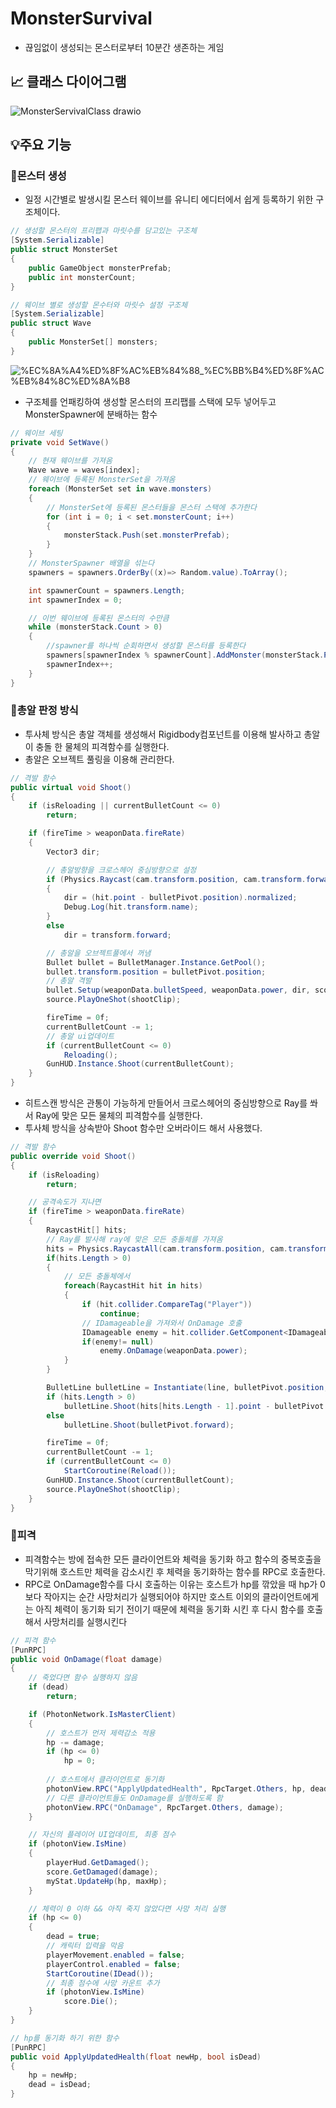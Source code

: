 # MonsterSurvival

- 끊임없이 생성되는 몬스터로부터 10분간 생존하는 게임

## 📈 클래스 다이어그램

![MonsterServivalClass drawio](https://user-images.githubusercontent.com/81815193/211210550-7f937b19-d26c-4e49-9907-57aa0fd4d28e.png)



## 💡주요 기능


### 👾몬스터 생성

- 일정 시간별로 발생시킬 몬스터 웨이브를 유니티 에디터에서 쉽게 등록하기 위한 구조체이다.

```csharp
// 생성할 몬스터의 프리팹과 마릿수를 담고있는 구조체
[System.Serializable]
public struct MonsterSet
{
    public GameObject monsterPrefab;
    public int monsterCount;
}

// 웨이브 별로 생성할 몬수터와 마릿수 설정 구조체
[System.Serializable]
public struct Wave
{
    public MonsterSet[] monsters;
}
```

![%EC%8A%A4%ED%8F%AC%EB%84%88_%EC%BB%B4%ED%8F%AC%EB%84%8C%ED%8A%B8](https://user-images.githubusercontent.com/81815193/211207735-c12d2b30-62ce-4084-a2d7-f08594550c4c.png)

- 구조체를 언패킹하여 생성할 몬스터의 프리팹를 스택에 모두 넣어두고 MonsterSpawner에 분배하는 함수

```csharp
// 웨이브 세팅
private void SetWave()
{
    // 현재 웨이브를 가져옴
    Wave wave = waves[index];
    // 웨이브에 등록된 MonsterSet을 가져옴
    foreach (MonsterSet set in wave.monsters)
    {
        // MonsterSet에 등록된 몬스터들을 몬스터 스택에 추가한다
        for (int i = 0; i < set.monsterCount; i++)
        { 
            monsterStack.Push(set.monsterPrefab);
        }
    }
    // MonsterSpawner 배열을 섞는다
    spawners = spawners.OrderBy((x)=> Random.value).ToArray();

    int spawnerCount = spawners.Length;
    int spawnerIndex = 0;

    // 이번 웨이브에 등록된 몬스터의 수만큼
    while (monsterStack.Count > 0)
    {
        //spawner를 하나씩 순회하면서 생성할 몬스터를 등록한다
        spawners[spawnerIndex % spawnerCount].AddMonster(monsterStack.Pop());
        spawnerIndex++;
    }
}
```

### 🎇총알 판정 방식

- 투사체 방식은 총알 객체를 생성해서 Rigidbody컴포넌트를 이용해 발사하고 총알이 충돌 한 물체의 피격함수를 실행한다.
- 총알은 오브젝트 풀링을 이용해 관리한다.

```csharp
// 격발 함수
public virtual void Shoot()
{
    if (isReloading || currentBulletCount <= 0)
    	return;

    if (fireTime > weaponData.fireRate)
    {
        Vector3 dir;

        // 총알방향을 크로스헤어 중심방향으로 설정
        if (Physics.Raycast(cam.transform.position, cam.transform.forward, out hit, float.MaxValue))
        {
            dir = (hit.point - bulletPivot.position).normalized;
            Debug.Log(hit.transform.name);
        }
        else
            dir = transform.forward;

        // 총알을 오브젝트풀에서 꺼냄
        Bullet bullet = BulletManager.Instance.GetPool();
        bullet.transform.position = bulletPivot.position;
        // 총알 격발
        bullet.Setup(weaponData.bulletSpeed, weaponData.power, dir, score.AddDamage);
        source.PlayOneShot(shootClip);

        fireTime = 0f;
        currentBulletCount -= 1;
        // 총알 ui업데이트
        if (currentBulletCount <= 0)
            Reloading();
        GunHUD.Instance.Shoot(currentBulletCount);
    }
}
```

- 히트스캔 방식은 관통이 가능하게 만들어서 크로스헤어의 중심방향으로 Ray를 쏴서 Ray에 맞은 모든 물체의 피격함수를 실행한다.
- 투사체 방식을 상속받아 Shoot 함수만 오버라이드 해서 사용했다.

```csharp
// 격발 함수
public override void Shoot()
{
    if (isReloading)
        return;

    // 공격속도가 지나면 
    if (fireTime > weaponData.fireRate)
    {
        RaycastHit[] hits;
        // Ray를 발사해 ray에 맞은 모든 충돌체를 가져옴
        hits = Physics.RaycastAll(cam.transform.position, cam.transform.forward, float.MaxValue);
        if(hits.Length > 0)
        {
            // 모든 충돌체에서
            foreach(RaycastHit hit in hits)
            {
                if (hit.collider.CompareTag("Player"))
                    continue;
                // IDamageable을 가져와서 OnDamage 호출
                IDamageable enemy = hit.collider.GetComponent<IDamageable>();
                if(enemy!= null)
                    enemy.OnDamage(weaponData.power);
            }
        }

    	BulletLine bulletLine = Instantiate(line, bulletPivot.position, Quaternion.identity);
    	if (hits.Length > 0)
    	    bulletLine.Shoot(hits[hits.Length - 1].point - bulletPivot.position);
    	else
    	    bulletLine.Shoot(bulletPivot.forward);

    	fireTime = 0f;
    	currentBulletCount -= 1;
    	if (currentBulletCount <= 0)
    	    StartCoroutine(Reload());
    	GunHUD.Instance.Shoot(currentBulletCount);
    	source.PlayOneShot(shootClip);
    }
}
```

### 🎯피격

- 피격함수는 방에 접속한 모든 클라이언트와 체력을 동기화 하고 함수의 중복호출을 막기위해 호스트만 체력을 감소시킨 후 체력을 동기화하는 함수를 RPC로 호출한다.
- RPC로 OnDamage함수를 다시 호출하는 이유는 호스트가 hp를 깎았을 때 hp가 0보다 작아지는 순간 사망처리가 실행되어야 하지만 호스트 이외의 클라이언트에게는 아직 체력이 동기화 되기 전이기 때문에 체력을 동기화 시킨 후 다시 함수를 호출해서 사망처리를 실행시킨다

```csharp
// 피격 함수
[PunRPC]
public void OnDamage(float damage)
{
    // 죽었다면 함수 실행하지 않음
    if (dead)
        return;

    if (PhotonNetwork.IsMasterClient)
    {
        // 호스트가 먼저 제력감소 적용
        hp -= damage;
        if (hp <= 0)
            hp = 0;
        
        // 호스트에서 클라이언트로 동기화
        photonView.RPC("ApplyUpdatedHealth", RpcTarget.Others, hp, dead);
        // 다른 클라이언트들도 OnDamage를 실행하도록 함
        photonView.RPC("OnDamage", RpcTarget.Others, damage);
    }

    // 자신의 플레이어 UI업데이트, 최종 점수  
    if (photonView.IsMine)
    {
        playerHud.GetDamaged();
        score.GetDamaged(damage);
        myStat.UpdateHp(hp, maxHp);
    }

    // 체력이 0 이하 && 아직 죽지 않았다면 사망 처리 실행
    if (hp <= 0)
    {
        dead = true;
        // 캐릭터 입력을 막음
        playerMovement.enabled = false;
        playerControl.enabled = false;
        StartCoroutine(IDead());
        // 최종 점수에 사망 카운트 추가
        if (photonView.IsMine)
            score.Die();
    }
}
```

```csharp
// hp를 동기화 하기 위한 함수
[PunRPC]
public void ApplyUpdatedHealth(float newHp, bool isDead)
{
    hp = newHp;
    dead = isDead;
}
```
